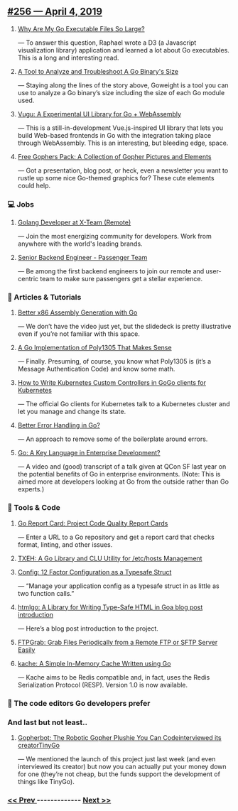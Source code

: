 ## [#256 — April 4, 2019](https://golangweekly.com/issues/256)

1. [Why Are My Go Executable Files So Large?](https://golangweekly.com/link/61771/web)

     — To answer this question, Raphael wrote a D3 (a Javascript visualization library) application and learned a lot about Go executables. This is a long and interesting read.
1. [A Tool to Analyze and Troubleshoot A Go Binary's Size](https://golangweekly.com/link/61818/web)

     — Staying along the lines of the story above, Goweight is a tool you can use to analyze a Go binary’s size including the size of each Go module used.
1. [Vugu: A Experimental UI Library for Go + WebAssembly](https://golangweekly.com/link/61773/web)

     — This is a still-in-development Vue.js-inspired UI library that lets you build Web-based frontends in Go with the integration taking place through WebAssembly. This is an interesting, but bleeding edge, space.
1. [Free Gophers Pack: A Collection of Gopher Pictures and Elements](https://golangweekly.com/link/61778/web)

     — Got a presentation, blog post, or heck, even a newsletter you want to rustle up some nice Go-themed graphics for? These cute elements could help.
### 💻 Jobs

1. [Golang Developer at X-Team (Remote)](https://golangweekly.com/link/61784/web)

     — Join the most energizing community for developers. Work from anywhere with the world's leading brands.
1. [Senior Backend Engineer - Passenger Team](https://golangweekly.com/link/61785/web)

     — Be among the first backend engineers to join our remote and user-centric team to make sure passengers get a stellar experience.
### 📘 Articles & Tutorials 

1. [Better x86 Assembly Generation with Go](https://golangweekly.com/link/61787/web)

     — We don’t have the video just yet, but the slidedeck is pretty illustrative even if you’re not familiar with this space.
1. [A Go Implementation of Poly1305 That Makes Sense](https://golangweekly.com/link/61788/web)

     — Finally. Presuming, of course, you know what Poly1305 is (it’s a Message Authentication Code) and know some math.
1. [How to Write Kubernetes Custom Controllers in GoGo clients for Kubernetes](https://golangweekly.com/link/61791/web)

     — The official Go clients for Kubernetes talk to a Kubernetes cluster and let you manage and change its state.
1. [Better Error Handling in Go?](https://golangweekly.com/link/61795/web)

     — An approach to remove some of the boilerplate around errors.
1. [Go: A Key Language in Enterprise Development?](https://golangweekly.com/link/61797/web)

     — A video and (good) transcript of a talk given at QCon SF last year on the potential benefits of Go in enterprise environments. (Note: This is aimed more at developers looking at Go from the outside rather than Go experts.)
### 🔧 Tools & Code

1. [Go Report Card: Project Code Quality Report Cards](https://golangweekly.com/link/61798/web)

     — Enter a URL to a Go repository and get a report card that checks format, linting, and other issues.
1. [TXEH: A Go Library and CLU Utility for /etc/hosts Management](https://golangweekly.com/link/61800/web)

1. [Config: 12 Factor Configuration as a Typesafe Struct](https://golangweekly.com/link/61804/web)

     — “Manage your application config as a typesafe struct in as little as two function calls.”
1. [htmlgo: A Library for Writing Type-Safe HTML in Goa blog post introduction](https://golangweekly.com/link/61806/web)

     — Here’s a blog post introduction to the project.
1. [FTPGrab: Grab Files Periodically from a Remote FTP or SFTP Server Easily](https://golangweekly.com/link/61810/web)

1. [kache: A Simple In-Memory Cache Written using Go](https://golangweekly.com/link/61811/web)

     — Kache aims to be Redis compatible and, in fact, uses the Redis Serialization Protocol (RESP). Version 1.0 is now available.
### 📄 The code editors Go developers prefer

### And last but not least..

1. [Gopherbot: The Robotic Gopher Plushie You Can Codeinterviewed its creatorTinyGo](https://golangweekly.com/link/61780/web)

     — We mentioned the launch of this project just last week (and even interviewed its creator) but now you can actually put your money down for one (they’re not cheap, but the funds support the development of things like TinyGo).

### [ << Prev ](golangweekly-255.md) ------------- [ Next >> ](golangweekly-257.md)